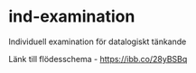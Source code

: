 # ind-examination
Individuell examination för datalogiskt tänkande


Länk till flödesschema - https://ibb.co/28yBSBq
